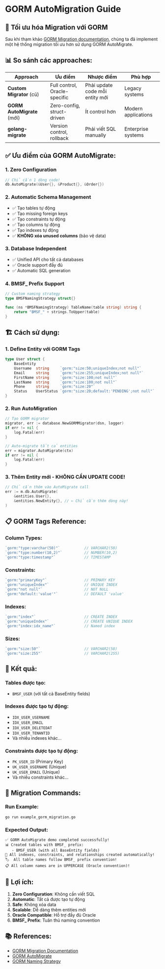 # GORM AutoMigration Guide

## 🚀 **Tối ưu hóa Migration với GORM**

Sau khi tham khảo [GORM Migration documentation](https://gorm.io/docs/migration.html), chúng ta đã implement một hệ thống migration tối ưu hơn sử dụng GORM AutoMigrate.

## 📊 **So sánh các approaches:**

| Approach | Ưu điểm | Nhược điểm | Phù hợp |
|----------|---------|------------|---------|
| **Custom Migrator** (cũ) | Full control, Oracle-specific | Phải update code mỗi entity mới | Legacy systems |
| **GORM AutoMigrate** (mới) | Zero-config, struct-driven | Ít control hơn | Modern applications |
| **golang-migrate** | Version control, rollback | Phải viết SQL manually | Enterprise systems |

## ✅ **Ưu điểm của GORM AutoMigrate:**

### **1. Zero Configuration**
```go
// Chỉ cần 1 dòng code!
db.AutoMigrate(&User{}, &Product{}, &Order{})
```

### **2. Automatic Schema Management**
- ✅ Tạo tables tự động
- ✅ Tạo missing foreign keys
- ✅ Tạo constraints tự động
- ✅ Tạo columns tự động
- ✅ Tạo indexes tự động
- ✅ **KHÔNG xóa unused columns** (bảo vệ data)

### **3. Database Independent**
- ✅ Unified API cho tất cả databases
- ✅ Oracle support đầy đủ
- ✅ Automatic SQL generation

### **4. BMSF_ Prefix Support**
```go
// Custom naming strategy
type BMSFNamingStrategy struct{}

func (ns *BMSFNamingStrategy) TableName(table string) string {
    return "BMSF_" + strings.ToUpper(table)
}
```

## 🏗️ **Cách sử dụng:**

### **1. Define Entity với GORM Tags**
```go
type User struct {
    BaseEntity
    Username  string     `gorm:"size:50;uniqueIndex;not null"`
    Email     string     `gorm:"size:255;uniqueIndex;not null"`
    FirstName string     `gorm:"size:100;not null"`
    LastName  string     `gorm:"size:100;not null"`
    Phone     string     `gorm:"size:20"`
    Status    UserStatus `gorm:"size:20;default:'PENDING';not null"`
}
```

### **2. Run AutoMigration**
```go
// Tạo GORM migrator
migrator, err := database.NewGORMMigrator(dsn, logger)
if err != nil {
    log.Fatal(err)
}

// Auto-migrate tất cả entities
err = migrator.AutoMigrate(ctx)
if err != nil {
    log.Fatal(err)
}
```

### **3. Thêm Entity mới - KHÔNG CẦN UPDATE CODE!**
```go
// Chỉ cần thêm vào AutoMigrate call
err := m.db.AutoMigrate(
    &entities.User{},
    &entities.NewEntity{}, // ← Chỉ cần thêm dòng này!
)
```

## 📋 **GORM Tags Reference:**

### **Column Types:**
```go
`gorm:"type:varchar(50)"`           // VARCHAR2(50)
`gorm:"type:number(10,2)"`          // NUMBER(10,2)
`gorm:"type:timestamp"`             // TIMESTAMP
```

### **Constraints:**
```go
`gorm:"primaryKey"`                 // PRIMARY KEY
`gorm:"uniqueIndex"`                // UNIQUE INDEX
`gorm:"not null"`                   // NOT NULL
`gorm:"default:'value'"`            // DEFAULT 'value'
```

### **Indexes:**
```go
`gorm:"index"`                      // CREATE INDEX
`gorm:"uniqueIndex"`                // CREATE UNIQUE INDEX
`gorm:"index:idx_name"`             // Named index
```

### **Sizes:**
```go
`gorm:"size:50"`                    // VARCHAR2(50)
`gorm:"size:255"`                   // VARCHAR2(255)
```

## 🎯 **Kết quả:**

### **Tables được tạo:**
- `BMSF_USER` (với tất cả BaseEntity fields)

### **Indexes được tạo tự động:**
- `IDX_USER_USERNAME`
- `IDX_USER_EMAIL`
- `IDX_USER_DELETEDAT`
- `IDX_USER_TENANTID`
- Và nhiều indexes khác...

### **Constraints được tạo tự động:**
- `PK_USER_ID` (Primary Key)
- `UK_USER_USERNAME` (Unique)
- `UK_USER_EMAIL` (Unique)
- Và nhiều constraints khác...

## 🔧 **Migration Commands:**

### **Run Example:**
```bash
go run example_gorm_migration.go
```

### **Expected Output:**
```
✅ GORM AutoMigrate demo completed successfully!
📊 Created tables with BMSF_ prefix:
   - BMSF_USER (with all BaseEntity fields)
🔧 All indexes, constraints, and relationships created automatically!
🏷️  All table names follow BMSF_ prefix convention!
📋 All column names are in UPPERCASE (Oracle convention)!
```

## 🚀 **Lợi ích:**

1. **Zero Configuration**: Không cần viết SQL
2. **Automatic**: Tất cả được tạo tự động
3. **Safe**: Không xóa data
4. **Scalable**: Dễ dàng thêm entities mới
5. **Oracle Compatible**: Hỗ trợ đầy đủ Oracle
6. **BMSF_ Prefix**: Tuân thủ naming convention

## 📚 **References:**

- [GORM Migration Documentation](https://gorm.io/docs/migration.html)
- [GORM AutoMigrate](https://gorm.io/docs/migration.html#Auto-Migration)
- [GORM Naming Strategy](https://gorm.io/docs/conventions.html#Naming-Strategy)
